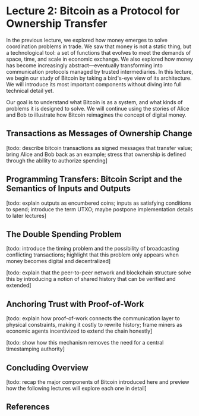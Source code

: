 # Lecture 2: Bitcoin as a Protocol for Ownership Transfer

In the previous lecture, we explored how money emerges to solve coordination problems in trade.
We saw that money is not a static thing, but a technological tool:
a set of functions that evolves to meet the demands of space, time, and scale in economic exchange.
We also explored how money has become increasingly abstract—eventually transforming into communication protocols managed by trusted intermediaries.
In this lecture, we begin our study of Bitcoin by taking a bird's-eye view of its architecture.
We will introduce its most important components without diving into full technical detail yet.

Our goal is to understand what Bitcoin is as a system, and what kinds of problems it is designed to solve.
We will continue using the stories of Alice and Bob to illustrate how Bitcoin reimagines the concept of digital money.

## Transactions as Messages of Ownership Change

[todo: describe bitcoin transactions as signed messages that transfer value; bring Alice and Bob back as an example; stress that ownership is defined through the ability to authorize spending]

## Programming Transfers: Bitcoin Script and the Semantics of Inputs and Outputs

[todo: explain outputs as encumbered coins; inputs as satisfying conditions to spend; introduce the term UTXO; maybe postpone implementation details to later lectures]

## The Double Spending Problem

[todo: introduce the timing problem and the possibility of broadcasting conflicting transactions; highlight that this problem only appears when money becomes digital and decentralized]

[todo: explain that the peer-to-peer network and blockchain structure solve this by introducing a notion of shared history that can be verified and extended]

## Anchoring Trust with Proof-of-Work

[todo: explain how proof-of-work connects the communication layer to physical constraints, making it costly to rewrite history; frame miners as economic agents incentivized to extend the chain honestly]

[todo: show how this mechanism removes the need for a central timestamping authority]

## Concluding Overview

[todo: recap the major components of Bitcoin introduced here and preview how the following lectures will explore each one in detail]

## References

